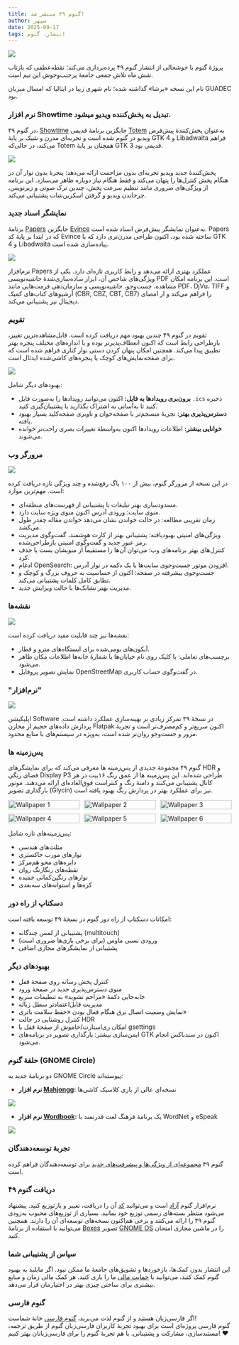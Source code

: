 ```yaml
---
title: گنوم ۴۹ منتشر شد!
author: سپهر
date: 2025-09-17
tags: انتشار، گنوم
---
```



![](/assets/img/gnome49/gnome-49.png)


پروژهٔ گنوم با خوشحالی از انتشار گنوم ۴۹ پرده‌برداری می‌کند؛ نقطه‌عطفی که بازتاب شش ماه تلاش جمعی جامعهٔ پرجنب‌وجوش این تیم است.

نام این نسخه «برشا» گذاشته شده؛ نام شهری زیبا در ایتالیا که امسال میزبان GUADEC بود.


### نرم افزار Showtime تبدیل به پخش‌کننده ویدیو میشود.

در گنوم ۴۹، [Showtime](https://flathub.org/en/apps/org.gnome.Showtime) جایگزین برنامهٔ قدیمی [Totem](https://flathub.org/en/apps/org.gnome.Totem) به‌عنوان پخش‌کنندهٔ پیش‌فرض ویدیو در گنوم شده است و تجربه‌ای مدرن و شیک بر پایهٔ GTK 4 و Libadwaita فراهم می‌کند، در حالی‌که Totem همچنان بر پایهٔ GTK 3 قدیمی بود.

![](/assets/img/gnome49/showtime.png)

پخش‌کنندهٔ جدید ویدیو تجربه‌ای بدون مزاحمت ارائه می‌دهد: پنجرهٔ بدون نوار آن در هنگام پخش کنترل‌ها را پنهان می‌کند و فقط هنگام نیاز دوباره ظاهر می‌سازد. این برنامه از ویژگی‌های ضروری مانند تنظیم سرعت پخش، چندین ترک صوتی و زیرنویس، چرخاندن ویدیو و گرفتن اسکرین‌شات پشتیبانی می‌کند.


### نمایشگر اسناد جدید

برنامهٔ [Papers](https://flathub.org/en/apps/org.gnome.Papers) جایگزین [Evince](https://flathub.org/en/apps/org.gnome.Evince) به‌عنوان نمایشگر پیش‌فرض اسناد شده است. Papers که در ابتدا بر پایهٔ کد Evince ساخته شده بود، اکنون طراحی مدرن‌تری دارد که با GTK 4 و Libadwaita پیاده‌سازی شده است.

![](/assets/img/gnome49/papers.png)

نرم‌افزار Papers عملکرد بهتری ارائه می‌دهد و رابط کاربری تازه‌ای دارد. یکی از ویژگی‌های شاخص آن، ابزار ساده‌سازی‌شدهٔ حاشیه‌نویسی PDF است. این برنامه امکان مشاهده، جست‌وجو، حاشیه‌نویسی و سازمان‌دهی فرمت‌هایی مانند PDF، DjVu، TIFF و آرشیوهای کتاب‌های کمیک (CBR, CBZ, CBT, CB7) را فراهم می‌کند و از امضای دیجیتال نیز پشتیبانی می‌کند.


### تقویم

تقویم در گنوم ۴۹ چندین بهبود مهم دریافت کرده است. قابل‌مشاهده‌ترین تغییر، بازطراحی رابط است که اکنون انعطاف‌پذیرتر بوده و با اندازه‌های مختلف پنجره بهتر تطبیق پیدا می‌کند. همچنین امکان پنهان کردن دستی نوار کناری فراهم شده است که برای صفحه‌نمایش‌های کوچک یا پنجره‌های کاشی‌شده ایدئال است.

![](/assets/img/gnome49/calendar.png)

بهبودهای دیگر شامل:

- **برون‌بری رویدادها به فایل:** اکنون می‌توانید رویدادها را به‌صورت فایل `.ics` ذخیره کنید تا به‌آسانی به اشتراک بگذارید یا پشتیبان‌گیری کنید.
- **دسترس‌پذیری بهتر:** تجربهٔ منسجم‌تر با صفحه‌خوان و ناوبری صفحه‌کلید بسیار بهبود یافته.
- **خوانایی بیشتر:** اطلاعات رویدادها اکنون به‌واسطهٔ تغییرات بصری راحت‌تر خوانده می‌شوند.


### مرورگر وب
![](/assets/img/gnome49/web.png)

در این نسخه از مرورگر گنوم، بیش از ۱۰۰ باگ رفع‌شده و چند ویژگی تازه دریافت کرده است. مهم‌ترین موارد:

- مسدودسازی بهتر تبلیغات با پشتیبانی از فهرست‌های منطقه‌ای.
- منوی سایت: ورودی آدرس اکنون منوی ویژه سایت دارد.
- زمان تقریبی مطالعه: در حالت خواندن نشان می‌دهد خواندن مقاله چقدر طول می‌کشد.
- ویژگی‌های امنیتی بهبود‌یافته: پشتیبانی بهتر از کارت هوشمند، گفت‌وگوی مدیریت رمز عبور جدید و گفت‌وگوی امنیتی بازطراحی‌شده.
- کنترل‌های بهتر برنامه‌های وب: می‌توان آن‌ها را مستقیماً از منویشان بست یا حذف کرد.
- ادغام OpenSearch: افزودن موتور جست‌وجوی سایت‌ها با یک دکمه در نوار آدرس.
- جست‌وجوی پیشرفته در صفحه: اکنون از حساسیت به حروف بزرگ و کوچک و تطابق کامل کلمات پشتیبانی می‌کند.
- مدیریت بهتر نشانک‌ها با حالت ویرایش جدید.


### نقشه‌ها
![](/assets/img/gnome49/maps.png)

نقشه‌ها نیز چند قابلیت مفید دریافت کرده است:
- آیکون‌های بومی‌شده برای ایستگاه‌های مترو و قطار.
- برچسب‌های تعاملی: با کلیک روی نام خیابان‌ها یا شمارهٔ خانه‌ها اطلاعات مکان ظاهر می‌شود.
- نمایش تصویر پروفایل OpenStreetMap در گفت‌وگوی حساب کاربری.


### "نرم‌افزار"
![](/assets/img/gnome49/software.png)

اپلیکیشن Software در نسخهٔ ۴۹ تمرکز زیادی بر بهینه‌سازی عملکرد داشته است. پردازش داده‌های حجیم از مخازن Flatpak اکنون سریع‌تر و کم‌مصرف‌تر است و تجربهٔ مرور و جست‌وجو روان‌تر شده است، به‌ویژه در سیستم‌های با منابع محدود.


### پس‌زمینه ها

گنوم ۴۹ مجموعهٔ جدیدی از پس‌زمینه ها معرفی می‌کند که برای نمایشگرهای HDR و فضای رنگی Display P3 طراحی شده‌اند. این پس‌زمینه ها از عمق رنگ ۱۶بیت در هر کانال پشتیبانی می‌کنند و دامنهٔ رنگ و کنتراست فوق‌العاده‌ای ارائه می‌دهند. موتور بارگذاری تصویر (Glycin) نیز برای عملکرد بهتر در پردازش رنگ بهبود یافته است.

<div style="display: grid; grid-template-columns: repeat(3, 1fr); gap: 10px;">
  <img src="/assets/img/gnome49/1.webp" alt="Wallpaper 1" style="width: 100%; height: auto;">
  <img src="/assets/img/gnome49/2.webp" alt="Wallpaper 2" style="width: 100%; height: auto;">
  <img src="/assets/img/gnome49/3.webp" alt="Wallpaper 3" style="width: 100%; height: auto;">
  <img src="/assets/img/gnome49/4.webp" alt="Wallpaper 4" style="width: 100%; height: auto;">
  <img src="/assets/img/gnome49/5.webp" alt="Wallpaper 5" style="width: 100%; height: auto;">
  <img src="/assets/img/gnome49/6.webp" alt="Wallpaper 6" style="width: 100%; height: auto;">
</div>

پس‌زمینه‌های تازه شامل:

- مثلث‌های هندسی
- نوارهای مورب خاکستری
- دایره‌های محو هم‌مرکز
- نقطه‌های رنگارنگ روان
- نوارهای رنگین‌کمانی خمیده
- کره‌ها و استوانه‌های سه‌بعدی


### دسکتاپ از راه دور

امکانات دسکتاپ از راه دور گنوم در نسخهٔ ۴۹ توسعه یافته است:

- پشتیبانی از لمس چندگانه (multitouch)
- ورودی نسبی ماوس (برای برخی بازی‌ها ضروری است)
- پشتیبانی از نمایشگرهای مجازی اضافی


### بهبودهای دیگر

- کنترل پخش رسانه روی صفحهٔ قفل
- منوی دسترس‌پذیری جدید در صفحهٔ ورود
- جابه‌جایی دکمهٔ «مزاحم نشوید» به تنظیمات سریع
- مدیریت قابل‌اعتمادتر سطل زباله
- نمایش وضعیت اتصال برق هنگام فعال بودن «حفظ سلامت باتری»
- کنترل روشنایی در حالت HDR
- امکان ری‌استارت/خاموش از صفحهٔ قفل با gsettings
- ایمن‌سازی بیشتر: بارگذاری تصویر در برنامه‌های GTK اکنون در سندباکس انجام می‌شود.


### حلقهٔ گنوم (GNOME Circle)

دو برنامهٔ جدید به GNOME Circle پیوسته‌اند:
- **نرم افزار [Mahjongg](https://apps.gnome.org/Mahjongg/):** نسخه‌ای عالی از بازی کلاسیک کاشی‌ها

![](/assets/img/gnome49/mahjongg.png)

- **نرم افزار [Wordbook](https://apps.gnome.org/Wordbook/):** یک برنامهٔ فرهنگ لغت قدرتمند با WordNet و eSpeak

![](/assets/img/gnome49/wordbook.png)


### تجربهٔ توسعه‌دهندگان

گنوم ۴۹ [مجموعه‌ای از ویژگی‌ها و پیشرفت‌های جدید](https://release.gnome.org/49/developers/index.html) برای توسعه‌دهندگان فراهم کرده است.


### دریافت گنوم ۴۹

نرم‌افزار گنوم [آزاد](https://gnu.org/philosophy/free-sw.html) است و می‌توانید [کد](https://gitlab.gnome.org/GNOME) آن را دریافت، تغییر و بازتوزیع کنید. پیشنهاد می‌شود منتظر بسته‌های رسمی توزیع خود بمانید. بسیاری از توزیع‌های محبوب به‌زودی گنوم ۴۹ را ارائه می‌کنند و برخی هم‌اکنون نسخه‌های توسعه‌ای آن را دارند. همچنین می‌توانید با استفاده از برنامهٔ [Boxes](https://apps.gnome.org/Boxes/) تصویر [GNOME OS](https://os.gnome.org/) را در ماشین مجازی امتحان کنید.


### سپاس از پشتیبانی شما

این انتشار بدون کمک‌ها، بازخوردها و تشویق‌های جامعهٔ ما ممکن نبود. اگر مایلید به بهبود گنوم کمک کنید، می‌توانید با [حمایت مالی](https://donate.gnome.org/) ما را یاری کنید. هر کمک مالی زمان و منابع بیشتری برای ساختن چیزی بهتر در اختیارمان قرار می‌دهد.


### گنوم فارسی
اگر فارسی‌زبان هستید و از گنوم لذت می‌برید، [گنوم فارسی](https://fa.gnome.org) خانهٔ شماست!  
گنوم فارسی پروژه‌ای است برای بهبود تجربهٔ کاربران فارسی‌زبان گنوم از طریق ترجمه، مستندسازی، مشارکت و پشتیبانی.
 با هم تجربهٔ گنوم را برای فارسی‌زبانان بهتر کنیم! ❤️